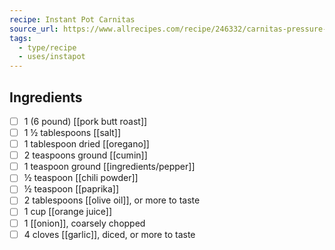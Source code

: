 ```yaml
---
recipe: Instant Pot Carnitas
source_url: https://www.allrecipes.com/recipe/246332/carnitas-pressure-cooker/
tags:
  - type/recipe
  - uses/instapot
---
```

## Ingredients

- [ ] 1 (6 pound) [[pork butt roast]]
- [ ] 1 ½ tablespoons [[salt]]
- [ ] 1 tablespoon dried [[oregano]]
- [ ] 2 teaspoons ground [[cumin]]
- [ ] 1 teaspoon ground [[ingredients/pepper]]
- [ ] ½ teaspoon [[chili powder]]
- [ ] ½ teaspoon [[paprika]]
- [ ] 2 tablespoons [[olive oil]], or more to taste
- [ ] 1 cup [[orange juice]]
- [ ] 1 [[onion]], coarsely chopped
- [ ] 4 cloves [[garlic]], diced, or more to taste